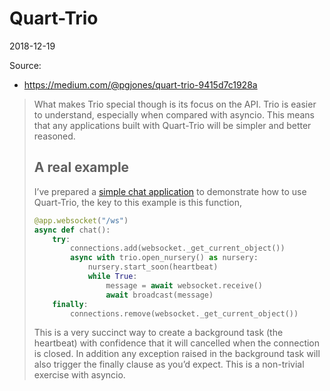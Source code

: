 # Quart-Trio

2018-12-19

Source:

* https://medium.com/@pgjones/quart-trio-9415d7c1928a

> What makes Trio special though is its focus on the API. Trio is easier to understand, especially when compared with asyncio. This means that any applications built with Quart-Trio will be simpler and better reasoned.
>
> ## A real example
>
> I’ve prepared a [simple chat application](https://github.com/pgjones/trio_quart_article) to demonstrate how to use Quart-Trio, the key to this example is this function,
>
> ```python
> @app.websocket("/ws")
> async def chat():
>     try:
>         connections.add(websocket._get_current_object())
>         async with trio.open_nursery() as nursery:
>             nursery.start_soon(heartbeat)
>             while True:
>                 message = await websocket.receive()
>                 await broadcast(message)
>     finally:
>         connections.remove(websocket._get_current_object())
> ```
>
> This is a very succinct way to create a background task (the heartbeat) with confidence that it will cancelled when the connection is closed. In addition any exception raised in the background task will also trigger the finally clause as you’d expect. This is a non-trivial exercise with asyncio.
